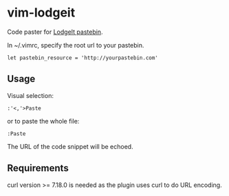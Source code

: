 vim-lodgeit
============

Code paster for [LodgeIt pastebin](http://www.pocoo.org/projects/lodgeit/). 

In ~/.vimrc, specify the root url to your pastebin.
```
let pastebin_resource = 'http://yourpastebin.com'
```

Usage
----
Visual selection:
```
:'<,'>Paste
```
or to paste the whole file:

```
:Paste
```
The URL of the code snippet will be echoed.


Requirements
------------
curl version >= 7.18.0 is needed as the plugin uses curl to do URL encoding.
